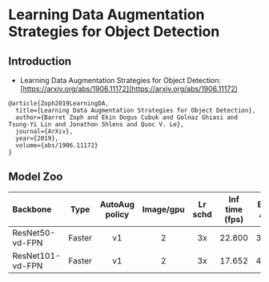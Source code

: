 # Learning Data Augmentation Strategies for Object Detection

## Introduction

- Learning Data Augmentation Strategies for Object Detection: [https://arxiv.org/abs/1906.11172](https://arxiv.org/abs/1906.11172)

```
@article{Zoph2019LearningDA,
  title={Learning Data Augmentation Strategies for Object Detection},
  author={Barret Zoph and Ekin Dogus Cubuk and Golnaz Ghiasi and Tsung-Yi Lin and Jonathon Shlens and Quoc V. Le},
  journal={ArXiv},
  year={2019},
  volume={abs/1906.11172}
}
```


## Model Zoo

| Backbone                | Type     | AutoAug policy | Image/gpu | Lr schd | Inf time (fps) | Box AP | Mask AP |                           Download                           |
| :---------------------- | :-------------:| :-------: | :-------: | :-----: | :------------: | :----: | :-----: | :----------------------------------------------------------: |
| ResNet50-vd-FPN         | Faster     |   v1 |  2     |   3x    |     22.800     |  39.9  |    -    | [model](https://paddlemodels.bj.bcebos.com/object_detection/faster_rcnn_r50_vd_fpn_aa_3x.tar) |
| ResNet101-vd-FPN         | Faster     |   v1 |  2     |   3x    |     17.652     |  42.5  |    -    | [model](https://paddlemodels.bj.bcebos.com/object_detection/faster_rcnn_r101_vd_fpn_aa_3x.tar) |
